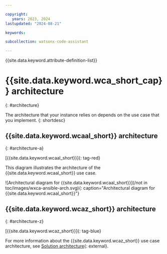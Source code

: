 ```yaml
---

copyright:
   years: 2023, 2024
lastupdated: "2024-08-21"

keywords:

subcollection: watsonx-code-assistant

---
```


{{site.data.keyword.attribute-definition-list}}

# {{site.data.keyword.wca_short_cap}} architecture
{: #architecture}

The architecture that your instance relies on depends on the use case that you implement.
{: shortdesc}

## {{site.data.keyword.wcaal_short}} architecture
{: #architecture-a}

[{{site.data.keyword.wcaal_short}}]{: tag-red}

This diagram illustrates the architecture of the {{site.data.keyword.wcaal_short}} use case.

![Architectural diagram for {{site.data.keyword.wcaal_short}}](/not in toc/images/wxca-ansible-arch.svg){: caption="Architectural diagram for {{site.data.keyword.wcaal_short}}"}

## {{site.data.keyword.wcaz_short}} architecture
{: #architecture-z}

[{{site.data.keyword.wcaz_short}}]{: tag-blue}

For more information about the {{site.data.keyword.wcaz_short}} use case architecture, see [Solution architecture](https://www.ibm.com/docs/en/watsonx/watsonx-code-assistant-4z/latest?topic=welcome-solution-architecture){: external}.
